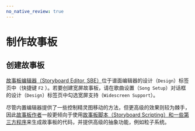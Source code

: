 ```yaml
---
no_native_review: true
---
```


# 制作故事板

## 创建故事板

[故事板编辑器（Storyboard Editor, SBE）](/wiki/Beatmap_Editor/Design)位于谱面编辑器的设计（`Design`）标签页中（快捷键 `F2` ）。若要创建宽屏故事板，请在歌曲设置（`Song Setup`）对话框的设计（`Design`）标签页中勾选宽屏支持（`Widescreen Support`）。

尽管内置编辑器提供了一些控制精灵图移动的方法，但更高级的效果则较为棘手，因此[故事板作者](/wiki/Storyboarding/Storyboarder)一般更倾向于使用[故事板脚本（Storyboard Scripting）和一些第三方程序](/wiki/Storyboard_Scripting)来生成故事板的代码，并提供高级的抽象功能，例如粒子系统。
